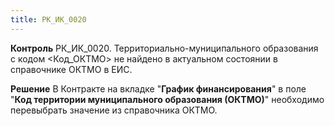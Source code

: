 ```yaml
---
title: РК_ИК_0020
---
```


**Контроль** 
РК_ИК_0020. Территориально-муниципального образования с кодом <Код_ОКТМО> не найдено в актуальном состоянии в справочнике ОКТМО в ЕИС.

**Решение**
В Контракте на вкладке "**График финансирования**" в поле "**Код территории муниципального образования (ОКТМО)**" необходимо перевыбрать значение из справочника ОКТМО.